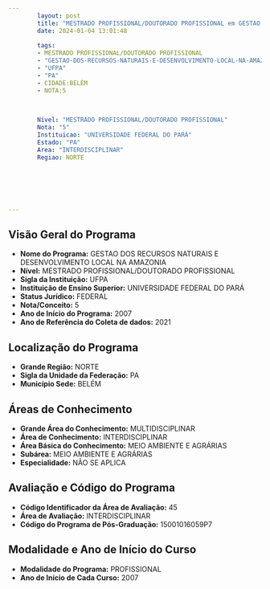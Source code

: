 ```yaml
---
        layout: post
        title: "MESTRADO PROFISSIONAL/DOUTORADO PROFISSIONAL em GESTAO DOS RECURSOS NATURAIS E DESENVOLVIMENTO LOCAL NA AMAZONIA na UFPA  "
        date: 2024-01-04 13:01:48
     
        tags:
        - MESTRADO PROFISSIONAL/DOUTORADO PROFISSIONAL
        - "GESTAO-DOS-RECURSOS-NATURAIS-E-DESENVOLVIMENTO-LOCAL-NA-AMAZONIA"
        - "UFPA"
        - "PA"
        - CIDADE:BELÉM
        - NOTA:5
        
       

        Nivel: "MESTRADO PROFISSIONAL/DOUTORADO PROFISSIONAL"
        Nota: "5"
        Instituicao: "UNIVERSIDADE FEDERAL DO PARÁ"
        Estado: "PA"
        Area: "INTERDISCIPLINAR"
        Regiao: NORTE
        
        
        
        
        
        
---
```

## Visão Geral do Programa
- **Nome do Programa:** GESTAO DOS RECURSOS NATURAIS E DESENVOLVIMENTO LOCAL NA AMAZONIA
- **Nível:** MESTRADO PROFISSIONAL/DOUTORADO PROFISSIONAL
- **Sigla da Instituição:** UFPA
- **Instituição de Ensino Superior:** UNIVERSIDADE FEDERAL DO PARÁ
- **Status Jurídico:** FEDERAL
- **Nota/Conceito:** 5
- **Ano de Início do Programa:** 2007
- **Ano de Referência do Coleta de dados:** 2021

## Localização do Programa
- **Grande Região:** NORTE
- **Sigla da Unidade da Federação:** PA
- **Município Sede:** BELÉM

## Áreas de Conhecimento
- **Grande Área do Conhecimento:** MULTIDISCIPLINAR
- **Área de Conhecimento:** INTERDISCIPLINAR
- **Área Básica do Conhecimento:** MEIO AMBIENTE E AGRÁRIAS
- **Subárea:** MEIO AMBIENTE E AGRÁRIAS
- **Especialidade:** NÃO SE APLICA

## Avaliação e Código do Programa
- **Código Identificador da Área de Avaliação:** 45
- **Área de Avaliação:** INTERDISCIPLINAR
- **Código do Programa de Pós-Graduação:** 15001016059P7


## Modalidade e Ano de Início do Curso
- **Modalidade do Programa:** PROFISSIONAL
- **Ano de Início de Cada Curso:** 2007
